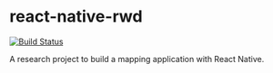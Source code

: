 # react-native-rwd

[![Build Status](https://travis-ci.org/azavea/react-native-rwd.svg?branch=master)](https://travis-ci.org/azavea/react-native-rwd)

A research project to build a mapping application with React Native.

